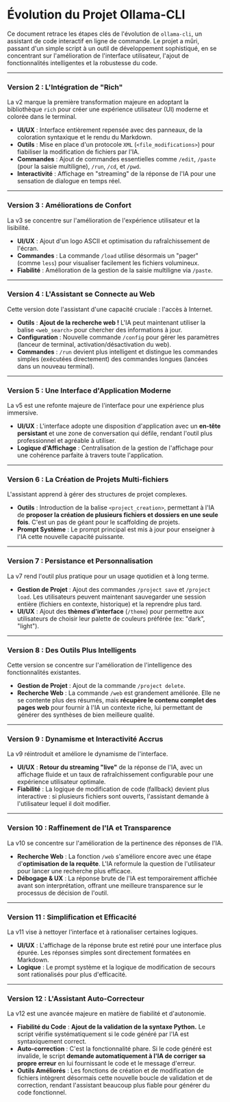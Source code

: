 # Évolution du Projet Ollama-CLI

Ce document retrace les étapes clés de l'évolution de `ollama-cli`, un assistant de code interactif en ligne de commande. Le projet a mûri, passant d'un simple script à un outil de développement sophistiqué, en se concentrant sur l'amélioration de l'interface utilisateur, l'ajout de fonctionnalités intelligentes et la robustesse du code.

---

### Version 2 : L'Intégration de "Rich"

La v2 marque la première transformation majeure en adoptant la bibliothèque `rich` pour créer une expérience utilisateur (UI) moderne et colorée dans le terminal.

*   **UI/UX** : Interface entièrement repensée avec des panneaux, de la coloration syntaxique et le rendu du Markdown.
*   **Outils** : Mise en place d'un protocole `XML` (`<file_modifications>`) pour fiabiliser la modification de fichiers par l'IA.
*   **Commandes** : Ajout de commandes essentielles comme `/edit`, `/paste` (pour la saisie multiligne), `/run`, `/cd`, et `/pwd`.
*   **Interactivité** : Affichage en "streaming" de la réponse de l'IA pour une sensation de dialogue en temps réel.

---

### Version 3 : Améliorations de Confort

La v3 se concentre sur l'amélioration de l'expérience utilisateur et la lisibilité.

*   **UI/UX** : Ajout d'un logo ASCII et optimisation du rafraîchissement de l'écran.
*   **Commandes** : La commande `/load` utilise désormais un "pager" (comme `less`) pour visualiser facilement les fichiers volumineux.
*   **Fiabilité** : Amélioration de la gestion de la saisie multiligne via `/paste`.

---

### Version 4 : L'Assistant se Connecte au Web

Cette version dote l'assistant d'une capacité cruciale : l'accès à Internet.

*   **Outils** : **Ajout de la recherche web !** L'IA peut maintenant utiliser la balise `<web_search>` pour chercher des informations à jour.
*   **Configuration** : Nouvelle commande `/config` pour gérer les paramètres (lanceur de terminal, activation/désactivation du web).
*   **Commandes** : `/run` devient plus intelligent et distingue les commandes simples (exécutées directement) des commandes longues (lancées dans un nouveau terminal).

---

### Version 5 : Une Interface d'Application Moderne

La v5 est une refonte majeure de l'interface pour une expérience plus immersive.

*   **UI/UX** : L'interface adopte une disposition d'application avec un **en-tête persistant** et une zone de conversation qui défile, rendant l'outil plus professionnel et agréable à utiliser.
*   **Logique d'Affichage** : Centralisation de la gestion de l'affichage pour une cohérence parfaite à travers toute l'application.

---

### Version 6 : La Création de Projets Multi-fichiers

L'assistant apprend à gérer des structures de projet complexes.

*   **Outils** : Introduction de la balise `<project_creation>`, permettant à l'IA de **proposer la création de plusieurs fichiers et dossiers en une seule fois**. C'est un pas de géant pour le scaffolding de projets.
*   **Prompt Système** : Le prompt principal est mis à jour pour enseigner à l'IA cette nouvelle capacité puissante.

---

### Version 7 : Persistance et Personnalisation

La v7 rend l'outil plus pratique pour un usage quotidien et à long terme.

*   **Gestion de Projet** : Ajout des commandes `/project save` et `/project load`. Les utilisateurs peuvent maintenant sauvegarder une session entière (fichiers en contexte, historique) et la reprendre plus tard.
*   **UI/UX** : Ajout des **thèmes d'interface** (`/theme`) pour permettre aux utilisateurs de choisir leur palette de couleurs préférée (ex: "dark", "light").

---

### Version 8 : Des Outils Plus Intelligents

Cette version se concentre sur l'amélioration de l'intelligence des fonctionnalités existantes.

*   **Gestion de Projet** : Ajout de la commande `/project delete`.
*   **Recherche Web** : La commande `/web` est grandement améliorée. Elle ne se contente plus des résumés, mais **récupère le contenu complet des pages web** pour fournir à l'IA un contexte riche, lui permettant de générer des synthèses de bien meilleure qualité.

---

### Version 9 : Dynamisme et Interactivité Accrus

La v9 réintroduit et améliore le dynamisme de l'interface.

*   **UI/UX** : **Retour du streaming "live"** de la réponse de l'IA, avec un affichage fluide et un taux de rafraîchissement configurable pour une expérience utilisateur optimale.
*   **Fiabilité** : La logique de modification de code (fallback) devient plus interactive : si plusieurs fichiers sont ouverts, l'assistant demande à l'utilisateur lequel il doit modifier.

---

### Version 10 : Raffinement de l'IA et Transparence

La v10 se concentre sur l'amélioration de la pertinence des réponses de l'IA.

*   **Recherche Web** : La fonction `/web` s'améliore encore avec une étape d'**optimisation de la requête**. L'IA reformule la question de l'utilisateur pour lancer une recherche plus efficace.
*   **Débogage & UX** : La réponse brute de l'IA est temporairement affichée avant son interprétation, offrant une meilleure transparence sur le processus de décision de l'outil.

---

### Version 11 : Simplification et Efficacité

La v11 vise à nettoyer l'interface et à rationaliser certaines logiques.

*   **UI/UX** : L'affichage de la réponse brute est retiré pour une interface plus épurée. Les réponses simples sont directement formatées en Markdown.
*   **Logique** : Le prompt système et la logique de modification de secours sont rationalisés pour plus d'efficacité.

---

### Version 12 : L'Assistant Auto-Correcteur

La v12 est une avancée majeure en matière de fiabilité et d'autonomie.

*   **Fiabilité du Code** : **Ajout de la validation de la syntaxe Python.** Le script vérifie systématiquement si le code généré par l'IA est syntaxiquement correct.
*   **Auto-correction** : C'est la fonctionnalité phare. Si le code généré est invalide, le script **demande automatiquement à l'IA de corriger sa propre erreur** en lui fournissant le code et le message d'erreur.
*   **Outils Améliorés** : Les fonctions de création et de modification de fichiers intègrent désormais cette nouvelle boucle de validation et de correction, rendant l'assistant beaucoup plus fiable pour générer du code fonctionnel.
